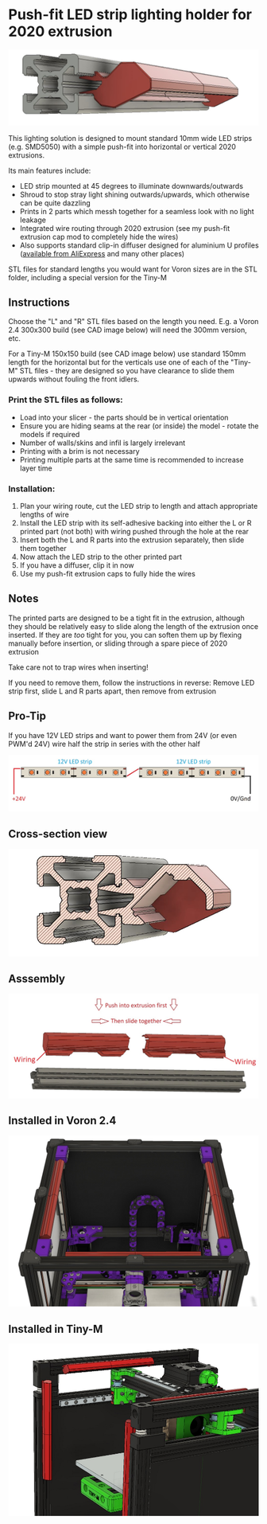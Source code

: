 # Push-fit LED strip lighting holder for 2020 extrusion

![Angle 1](./img/angle1.jpg)

This lighting solution is designed to mount standard 10mm wide LED strips (e.g. SMD5050) with a simple push-fit into horizontal or vertical 2020 extrusions.

Its main features include:

* LED strip mounted at 45 degrees to illuminate downwards/outwards
* Shroud to stop stray light shining outwards/upwards, which otherwise can be quite dazzling
* Prints in 2 parts which messh together for a seamless look with no light leakage
* Integrated wire routing through 2020 extrusion (see my push-fit extrusion cap mod to completely hide the wires)
* Also supports standard clip-in diffuser designed for aluminium U profiles ([available from AliExpress](https://www.aliexpress.com/item/4001233527740.html) and many other places)

STL files for standard lengths you would want for Voron sizes are in the STL folder, including a special version for the Tiny-M

## Instructions

Choose the "L" and "R" STL files based on the length you need. E.g. a Voron 2.4 300x300 build (see CAD image below) will need the 300mm version, etc.

For a Tiny-M 150x150 build (see CAD image below) use standard 150mm length for the horizontal but for the verticals use one of each of the "Tiny-M" STL files - they are designed so you have clearance to slide them upwards without fouling the front idlers.

### Print the STL files as follows:

* Load into your slicer - the parts should be in vertical orientation
* Ensure you are hiding seams at the rear (or inside) the model - rotate the models if required
* Number of walls/skins and infil is largely irrelevant
* Printing with a brim is not necessary
* Printing multiple parts at the same time is recommended to increase layer time

### Installation:

1. Plan your wiring route, cut the LED strip to length and attach appropriate lengths of wire
1. Install the LED strip with its self-adhesive backing into either the L or R printed part (not both) with wiring pushed through the hole at the rear
1. Insert both the L and R parts into the extrusion separately, then slide them together
1. Now attach the LED strip to the other printed part
1. If you have a diffuser, clip it in now
1. Use my push-fit extrusion caps to fully hide the wires

## Notes

The printed parts are designed to be a tight fit in the extrusion, although they should be relatively easy to slide along the length of the extrusion once inserted. If they are *too* tight for you, you can soften them up by flexing manually before insertion, or sliding through a spare piece of 2020 extrusion

Take care not to trap wires when inserting!

If you need to remove them, follow the instructions in reverse: Remove LED strip first, slide L and R parts apart, then remove from extrusion

## Pro-Tip

If you have 12V LED strips and want to power them from 24V (or even PWM'd 24V) wire half the strip in series with the other half

![Wiring](./img/wiring.jpg)

## Cross-section view

![Cross Section](./img/section.jpg)

## Asssembly

![Assembly](./img/assembly.jpg)

## Installed in Voron 2.4

![Voron2.4](./img/installedin2.4.jpg)

## Installed in Tiny-M

![Tiny-M](./img/installedintinym.jpg)
